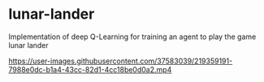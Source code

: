 # lunar-lander
Implementation of deep Q-Learning for training an agent to play the game lunar lander


https://user-images.githubusercontent.com/37583039/219359191-7988e0dc-b1a4-43cc-82d1-4cc18be0d0a2.mp4

